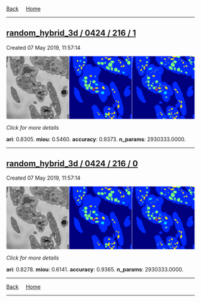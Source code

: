 
[Back](..)&nbsp;&nbsp;&nbsp;&nbsp;&nbsp;[Home](https://leapmanlab.github.io/snapshots)

---

<div class="summary"><a href="1"><h2>random_hybrid_3d / 0424 / 216 / 1</h2></a><p>Created 07 May 2019, 11:57:14
</p><a href="1"><img src="1/media/summary.png" align="center"></a><p>
<i>Click for more details</i>
</p></div>

**ari**: 0.8305. **miou**: 0.5460. **accuracy**: 0.9373. **n_params**: 2930333.0000. 

---

<div class="summary"><a href="0"><h2>random_hybrid_3d / 0424 / 216 / 0</h2></a><p>Created 07 May 2019, 11:57:14
</p><a href="0"><img src="0/media/summary.png" align="center"></a><p>
<i>Click for more details</i>
</p></div>

**ari**: 0.8278. **miou**: 0.6141. **accuracy**: 0.9365. **n_params**: 2930333.0000. 

---

[Back](..)&nbsp;&nbsp;&nbsp;&nbsp;&nbsp;[Home](https://leapmanlab.github.io/snapshots)

---